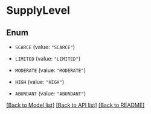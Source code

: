 # SupplyLevel

## Enum


* `SCARCE` (value: `"SCARCE"`)

* `LIMITED` (value: `"LIMITED"`)

* `MODERATE` (value: `"MODERATE"`)

* `HIGH` (value: `"HIGH"`)

* `ABUNDANT` (value: `"ABUNDANT"`)


[[Back to Model list]](../README.md#documentation-for-models) [[Back to API list]](../README.md#documentation-for-api-endpoints) [[Back to README]](../README.md)


